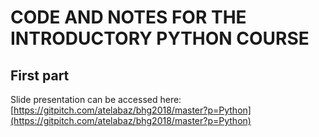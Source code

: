 # CODE AND NOTES FOR THE INTRODUCTORY PYTHON COURSE

## First part

Slide presentation can be accessed here:
[https://gitpitch.com/atelabaz/bhg2018/master?p=Python](https://gitpitch.com/atelabaz/bhg2018/master?p=Python)


